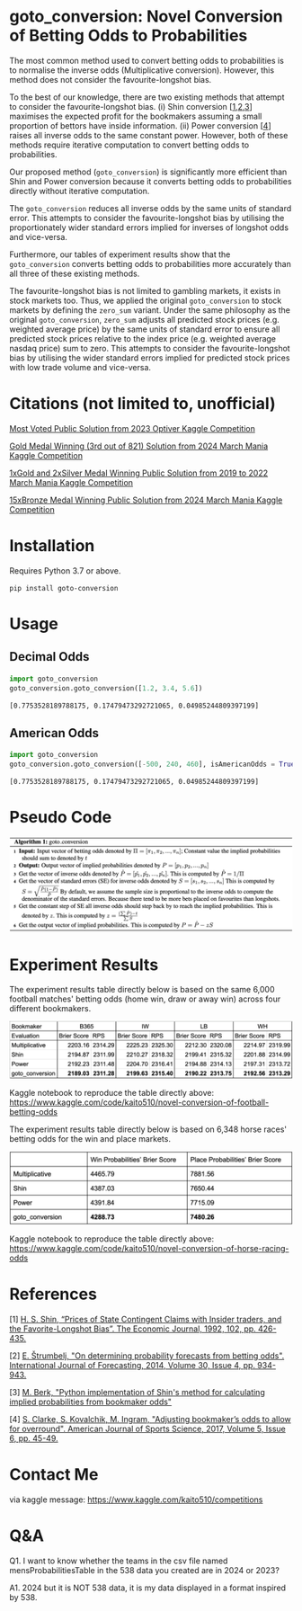 # goto_conversion: Novel Conversion of Betting Odds to Probabilities

The most common method used to convert betting odds to probabilities is to normalise the inverse odds (Multiplicative conversion). However, this method does not consider the favourite-longshot bias. 

To the best of our knowledge, there are two existing methods that attempt to consider the favourite-longshot bias. (i) Shin conversion [[1](#1),[2](#2),[3](#3)] maximises the expected profit for the bookmakers assuming a small proportion of bettors have inside information. (ii) Power conversion [[4](#4)] raises all inverse odds to the same constant power. However, both of these methods require iterative computation to convert betting odds to probabilities.

Our proposed method (`goto_conversion`) is significantly more efficient than Shin and Power conversion because it converts betting odds to probabilities directly without iterative computation.

The `goto_conversion` reduces all inverse odds by the same units of standard error. This attempts to consider the favourite-longshot bias by utilising the proportionately wider standard errors implied for inverses of longshot odds and vice-versa.

Furthermore, our tables of experiment results show that the `goto_conversion` converts betting odds to probabilities more accurately than all three of these existing methods.

The favourite-longshot bias is not limited to gambling markets, it exists in stock markets too. Thus, we applied the original `goto_conversion` to stock markets by defining the `zero_sum` variant. Under the same philosophy as the original `goto_conversion`, `zero_sum` adjusts all predicted stock prices (e.g. weighted average price) by the same units of standard error to ensure all predicted stock prices relative to the index price (e.g. weighted average nasdaq price) sum to zero. This attempts to consider the favourite-longshot bias by utilising the wider standard errors implied for predicted stock prices with low trade volume and vice-versa.

# Citations (not limited to, unofficial)

[Most Voted Public Solution from 2023 Optiver Kaggle Competition](https://www.kaggle.com/code/ravi20076/optiver-baseline-models?scriptVersionId=152991375)

[Gold Medal Winning (3rd out of 821) Solution from 2024 March Mania Kaggle Competition](https://www.kaggle.com/competitions/march-machine-learning-mania-2024/discussion/495101)

[1xGold and 2xSilver Medal Winning Public Solution from 2019 to 2022 March Mania Kaggle Competition](https://www.kaggle.com/code/kaito510/1xgold-2xsilvers-key-ingredient)

[15xBronze Medal Winning Public Solution from 2024 March Mania Kaggle Competition](https://www.kaggle.com/code/kaito510/updated-1xgold-2xsilvers-key-ingredient)

# Installation

Requires Python 3.7 or above.

```
pip install goto-conversion
```

# Usage

## Decimal Odds

```python
import goto_conversion
goto_conversion.goto_conversion([1.2, 3.4, 5.6])
```

```
[0.7753528189788175, 0.17479473292721065, 0.04985244809397199]
```

## American Odds

```python
import goto_conversion
goto_conversion.goto_conversion([-500, 240, 460], isAmericanOdds = True)
```

```
[0.7753528189788175, 0.17479473292721065, 0.04985244809397199]
```

# Pseudo Code

![alt text](https://github.com/gotoConversion/goto_conversion/blob/main/PseudoCode.png?raw=true)

# Experiment Results

The experiment results table directly below is based on the same 6,000 football matches' betting odds (home win, draw or away win) across four different bookmakers.

![alt text](https://github.com/gotoConversion/goto_conversion/blob/main/FballExperiment.png?raw=true)

Kaggle notebook to reproduce the table directly above: https://www.kaggle.com/code/kaito510/novel-conversion-of-football-betting-odds

The experiment results table directly below is based on 6,348 horse races' betting odds for the win and place markets.

![alt text](https://github.com/gotoConversion/goto_conversion/blob/main/RacingExperiment.png?raw=true)

Kaggle notebook to reproduce the table directly above: https://www.kaggle.com/code/kaito510/novel-conversion-of-horse-racing-odds

# References

<a id="1">[1]</a> 
[H. S. Shin, “Prices of State Contingent Claims with Insider
traders, and the Favorite-Longshot Bias”. The Economic
Journal, 1992, 102, pp. 426-435.](https://doi.org/10.2307/2234526)

<a id="2">[2]</a>
[E. Štrumbelj, "On determining probability forecasts from betting odds".
International Journal of Forecasting, 2014, Volume 30, Issue 4,
pp. 934-943.](https://doi.org/10.1016/j.ijforecast.2014.02.008)

<a id="3">[3]</a>
[M. Berk, "Python implementation of Shin's method for calculating implied probabilities from bookmaker odds"](https://github.com/mberk/shin)

<a id="4">[4]</a>
[S. Clarke, S. Kovalchik, M. Ingram, "Adjusting bookmaker’s odds to allow for
overround". American Journal of Sports Science, 2017, Volume 5, Issue 6,
pp. 45-49.](https://doi.org/10.11648/j.ajss.20170506.12)

# Contact Me

via kaggle message: https://www.kaggle.com/kaito510/competitions

# Q&A

Q1. I want to know whether the teams in the csv file named mensProbabilitiesTable in the 538 data you created are in 2024 or 2023?

A1. 2024 but it is NOT 538 data, it is my data displayed in a format inspired by 538.
